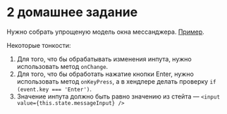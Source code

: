 # 2 домашнее задание

Нужно собрать упрощеную модель окна мессанджера. [Пример](http://5b2a83c08df8941c77730f60.silly-curran-c5dc53.netlify.com).

Некоторые тонкости:
1. Для того, что бы обрабатывать изменения инпута, нужно использовать метод `onChange`.
1. Для того, что бы обработать нажатие кнопки Enter, нужно использовать метод `onKeyPress`, а в хендлере делать проверку `if (event.key === 'Enter')`.
1. Значение инпута должно быть равно значению из стейта — `<input value={this.state.messageInput} />`
